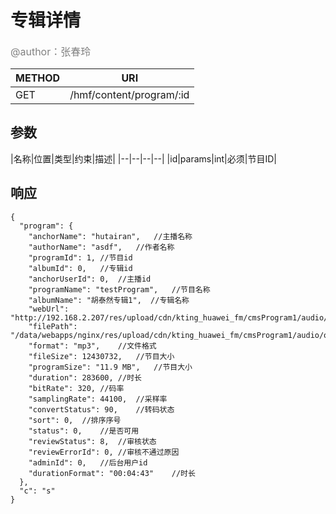 
# 专辑详情
<font color="gray" size="3">@author：张春玲</font>

|METHOD|URI|
|--|--|
|GET|/hmf/content/program/:id|

## 参数

|名称|位置|类型|约束|描述|
|--|--|--|--|
|id|params|int|必须|节目ID|
## 响应
```
{
  "program": {
    "anchorName": "hutairan",	//主播名称
    "authorName": "asdf",	//作者名称
    "programId": 1,	//节目id
    "albumId": 0,	//专辑id
    "anchorUserId": 0,	//主播id
    "programName": "testProgram",	//节目名称
    "albumName": "胡泰然专辑1",	//专辑名称
    "webUrl": "http://192.168.2.207/res/upload/cdn/kting_huawei_fm/cmsProgram1/audio/original/20170314/29mw2dew.mp3",
    "filePath": "/data/webapps/nginx/res/upload/cdn/kting_huawei_fm/cmsProgram1/audio/original/20170314/29mw2dew.mp3",
    "format": "mp3",	//文件格式
    "fileSize": 12430732,	//节目大小
    "programSize": "11.9 MB",	//节目大小
    "duration": 283600,	//时长
    "bitRate": 320,	//码率
    "samplingRate": 44100,	//采样率
    "convertStatus": 90,	//转码状态
    "sort": 0,	//排序序号
    "status": 0,	//是否可用
    "reviewStatus": 8,	//审核状态
    "reviewErrorId": 0,	//审核不通过原因
    "adminId": 0,	//后台用户id
    "durationFormat": "00:04:43"	//时长
  },
  "c": "s"
}
```
